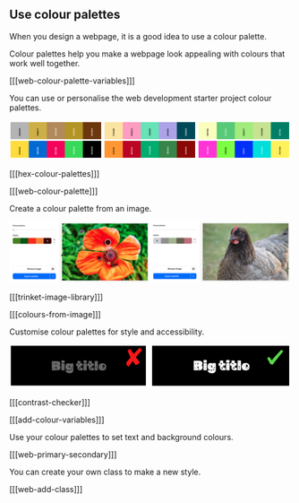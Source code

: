 ## Use colour palettes

When you design a webpage, it is a good idea to use a colour palette.

Colour palettes help you make a webpage look appealing with colours that work well together.

[[[web-colour-palette-variables]]]

You can use or personalise the web development starter project colour palettes.

![Examples of colour palettes in strips.](images/palette-examples.png)

[[[hex-colour-palettes]]]

[[[web-colour-palette]]]

Create a colour palette from an image.

![Examples of colour palettes from images.](images/image-palette.png)

[[[trinket-image-library]]]

[[[colours-from-image]]]

Customise colour palettes for style and accessibility.

![Examples of one secondary palette with bad contrast and one with good contrast.](images/contrast-examples.png)

[[[contrast-checker]]]

[[[add-colour-variables]]]

Use your colour palettes to set text and background colours.

[[[web-primary-secondary]]]

You can create your own class to make a new style.

[[[web-add-class]]]
